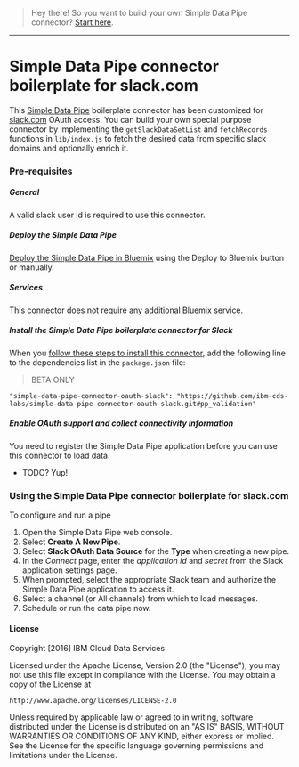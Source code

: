 > Hey there! So you want to build your own Simple Data Pipe connector? [Start here](https://github.com/ibm-cds-labs/simple-data-pipe-connector-template/wiki/How-to-build-a-Simple-Data-Pipe-connector-using-this-template).

***


# Simple Data Pipe connector boilerplate for slack.com

This [Simple Data Pipe](https://developer.ibm.com/clouddataservices/simple-data-pipe/) boilerplate connector has been customized for [slack.com](http://www.slack.com) OAuth access. You can build your own special purpose connector by implementing the `getSlackDataSetList` and `fetchRecords` functions in `lib/index.js` to fetch the desired data from specific slack domains and optionally enrich it.
### Pre-requisites

##### General 
 A valid slack user id is required to use this connector.

##### Deploy the Simple Data Pipe

 [Deploy the Simple Data Pipe in Bluemix](https://github.com/ibm-cds-labs/simple-data-pipe) using the Deploy to Bluemix button or manually.

##### Services

This connector does not require any additional Bluemix service.

##### Install the Simple Data Pipe boilerplate connector for Slack

  When you [follow these steps to install this connector](https://github.com/ibm-cds-labs/simple-data-pipe/wiki/Installing-a-Simple-Data-Pipe-Connector), add the following line to the dependencies list in the `package.json` file: 

> BETA ONLY
```
"simple-data-pipe-connector-oauth-slack": "https://github.com/ibm-cds-labs/simple-data-pipe-connector-oauth-slack.git#pp_validation"
```

##### Enable OAuth support and collect connectivity information

 You need to register the Simple Data Pipe application before you can use this connector to load data.
 
  * TODO? Yup!

### Using the Simple Data Pipe connector boilerplate for slack.com

To configure and run a pipe

1. Open the Simple Data Pipe web console.
2. Select __Create A New Pipe__.
3. Select __Slack OAuth Data Source__ for the __Type__ when creating a new pipe.  
4. In the _Connect_ page, enter the _application id_ and _secret_ from the Slack application settings page.
5. When prompted, select the appropriate Slack team and authorize the Simple Data Pipe application to access it.
6. Select a channel (or All channels) from which to load messages.
7. Schedule or run the data pipe now.

#### License 

Copyright [2016] IBM Cloud Data Services

Licensed under the Apache License, Version 2.0 (the "License");
you may not use this file except in compliance with the License.
You may obtain a copy of the License at

    http://www.apache.org/licenses/LICENSE-2.0

Unless required by applicable law or agreed to in writing, software
distributed under the License is distributed on an "AS IS" BASIS,
WITHOUT WARRANTIES OR CONDITIONS OF ANY KIND, either express or implied.
See the License for the specific language governing permissions and
limitations under the License.

